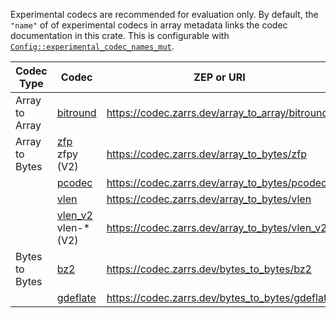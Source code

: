 Experimental codecs are recommended for evaluation only.
By default, the `"name"` of of experimental codecs in array metadata links the codec documentation in this crate.
This is configurable with [`Config::experimental_codec_names_mut`](config::Config::experimental_codec_names_mut).

| Codec Type     | Codec                    | ZEP or URI                                         | V3      | V2      | Feature Flag |
| -------------- | ------------------------ | -------------------------------------------------- | ------- | ------- | ------------ |
| Array to Array | [bitround]               | <https://codec.zarrs.dev/array_to_array/bitround>  | &check; | &check; | bitround     |
| Array to Bytes | [zfp]<br>zfpy (V2)       | <https://codec.zarrs.dev/array_to_bytes/zfp>       | &check; | &check; | zfp          |
|                | [pcodec]                 | <https://codec.zarrs.dev/array_to_bytes/pcodec>    | &check; | &check; | pcodec       |
|                | [vlen]                   | <https://codec.zarrs.dev/array_to_bytes/vlen>      | &check; |         |              |
|                | [vlen_v2]<br>vlen-* (V2) | <https://codec.zarrs.dev/array_to_bytes/vlen_v2>   | &check; | &check; |              |
| Bytes to Bytes | [bz2]                    | <https://codec.zarrs.dev/bytes_to_bytes/bz2>       | &check; | &check; | bz2          |
|                | [gdeflate]               | <https://codec.zarrs.dev/bytes_to_bytes/gdeflate>  | &check; |         | gdeflate     |

[bitround]: (crate::array::codec::array_to_array::bitround)
[zfp]: crate::array::codec::array_to_bytes::zfp
[pcodec]: crate::array::codec::array_to_bytes::pcodec
[vlen]: crate::array::codec::array_to_bytes::vlen
[vlen_v2]: crate::array::codec::array_to_bytes::vlen_v2
[bz2]: crate::array::codec::bytes_to_bytes::bz2
[gdeflate]: crate::array::codec::bytes_to_bytes::gdeflate
